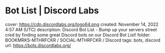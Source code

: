 # Bot List | Discord Labs

cover: https://cdn.discordlabs.org/logo64.png
created: November 14, 2022 4:57 AM (UTC)
description: Discord Bot List - Bump up your servers street cred by finding some great Discord bots on our Discord Bot List!
folder: BOOKMRKS-MTHRFCKR / SOCIAL-MTHRFCKR / Discord
tags: bots, discord
url: https://bots.discordlabs.org/